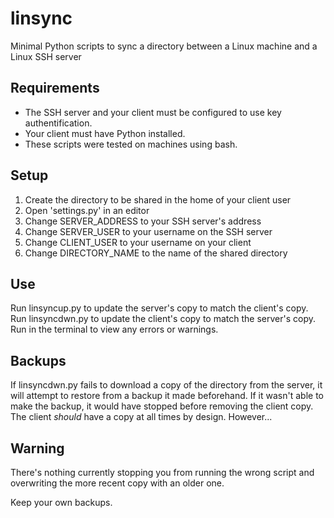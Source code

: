 # linsync
Minimal Python scripts to sync a directory between a Linux machine and a Linux SSH server

## Requirements
- The SSH server and your client must be configured to use key authentification.
- Your client must have Python installed.
- These scripts were tested on machines using bash.

## Setup
1. Create the directory to be shared in the home of your client user
2. Open 'settings.py' in an editor
3. Change SERVER_ADDRESS to your SSH server's address
4. Change SERVER_USER to your username on the SSH server
5. Change CLIENT_USER to your username on your client
6. Change DIRECTORY_NAME to the name of the shared directory

## Use
Run linsyncup.py to update the server's copy to match the client's copy.
Run linsyncdwn.py to update the client's copy to match the server's copy.
Run in the terminal to view any errors or warnings.

## Backups
If linsyncdwn.py fails to download a copy of the directory from the server,
it will attempt to restore from a backup it made beforehand. If it wasn't
able to make the backup, it would have stopped before removing the client copy. 
The client *should* have a copy at all times by design. However...

## Warning
There's nothing currently stopping you from running the wrong script and 
overwriting the more recent copy with an older one.

Keep your own backups.
